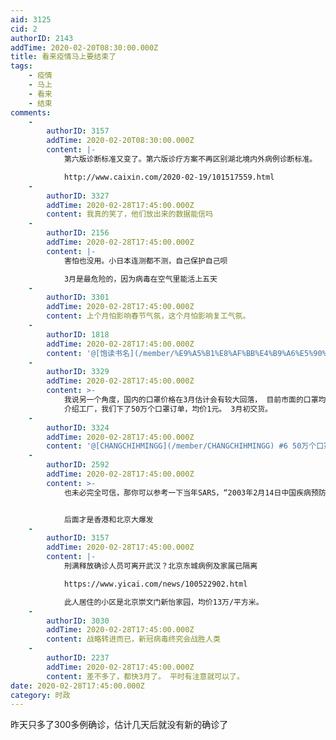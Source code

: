 ```yaml
---
aid: 3125
cid: 2
authorID: 2143
addTime: 2020-02-20T08:30:00.000Z
title: 看来疫情马上要结束了
tags:
    - 疫情
    - 马上
    - 看来
    - 结束
comments:
    -
        authorID: 3157
        addTime: 2020-02-20T08:30:00.000Z
        content: |-
            第六版诊断标准又变了。第六版诊疗方案不再区别湖北境内外病例诊断标准。

            http://www.caixin.com/2020-02-19/101517559.html
    -
        authorID: 3327
        addTime: 2020-02-28T17:45:00.000Z
        content: 我真的笑了，他们放出来的数据能信吗
    -
        authorID: 2156
        addTime: 2020-02-28T17:45:00.000Z
        content: |-
            害怕也没用。小日本连测都不测，自己保护自己呗

            3月是最危险的，因为病毒在空气里能活上五天
    -
        authorID: 3301
        addTime: 2020-02-28T17:45:00.000Z
        content: 上个月怕影响春节气氛，这个月怕影响复工气氛。
    -
        authorID: 1818
        addTime: 2020-02-28T17:45:00.000Z
        content: '@[饱读书名](/member/%E9%A5%B1%E8%AF%BB%E4%B9%A6%E5%90%8D) #4 下个月怕影响开学气氛'
    -
        authorID: 3329
        addTime: 2020-02-28T17:45:00.000Z
        content: >-
            我说另一个角度，国内的口罩价格在3月估计会有较大回落， 目前市面的口罩均价在4元左右， 目前国内公司已经有当地政府联络，
            介绍工厂，我们下了50万个口罩订单，均价1元。 3月初交货。
    -
        authorID: 3324
        addTime: 2020-02-28T17:45:00.000Z
        content: '@[CHANGCHIHMINGG](/member/CHANGCHIHMINGG) #6 50万个口罩，买的哪种？'
    -
        authorID: 2592
        addTime: 2020-02-28T17:45:00.000Z
        content: >-
            也未必完全可信，那你可以参考一下当年SARS，“2003年2月14日中国疾病预防控制中心表示已经组织有关专家对从广东现场采回的标本鉴定。称截至当日当地已连续五天无新病例出现，广东省报告病例总数仍然是305例。”


            后面才是香港和北京大爆发
    -
        authorID: 3157
        addTime: 2020-02-28T17:45:00.000Z
        content: |-
            刑满释放确诊人员可离开武汉？北京东城病例及家属已隔离

            https://www.yicai.com/news/100522902.html

            此人居住的小区是北京崇文门新怡家园，均价13万/平方米。
    -
        authorID: 3030
        addTime: 2020-02-28T17:45:00.000Z
        content: 战略转进而已，新冠病毒终究会战胜人类
    -
        authorID: 2237
        addTime: 2020-02-28T17:45:00.000Z
        content: 差不多了，都快3月了。 平时有注意就可以了。
date: 2020-02-28T17:45:00.000Z
category: 时政
---
```


昨天只多了300多例确诊，估计几天后就没有新的确诊了
